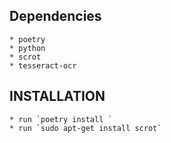 ## Dependencies
    * poetry
    * python
    * scrot
    * tesseract-ocr

## INSTALLATION
    * run `poetry install `
    * run `sudo apt-get install scrot`
